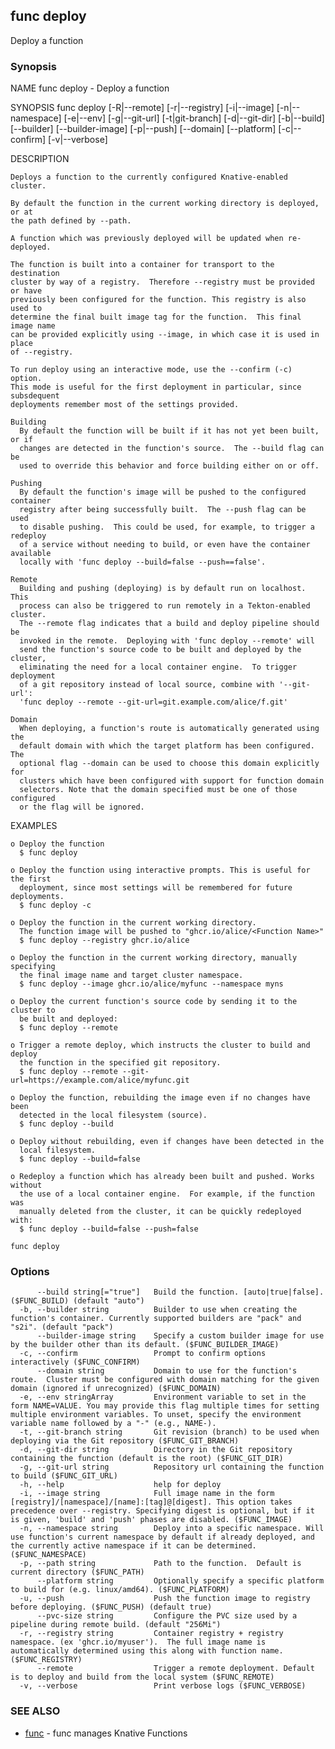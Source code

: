## func deploy

Deploy a function

### Synopsis


NAME
	func deploy - Deploy a function

SYNOPSIS
	func deploy [-R|--remote] [-r|--registry] [-i|--image] [-n|--namespace]
	             [-e|--env] [-g|--git-url] [-t|git-branch] [-d|--git-dir]
	             [-b|--build] [--builder] [--builder-image] [-p|--push]
	             [--domain] [--platform] [-c|--confirm] [-v|--verbose]

DESCRIPTION

	Deploys a function to the currently configured Knative-enabled cluster.

	By default the function in the current working directory is deployed, or at
	the path defined by --path.

	A function which was previously deployed will be updated when re-deployed.

	The function is built into a container for transport to the destination
	cluster by way of a registry.  Therefore --registry must be provided or have
	previously been configured for the function. This registry is also used to
	determine the final built image tag for the function.  This final image name
	can be provided explicitly using --image, in which case it is used in place
	of --registry.

	To run deploy using an interactive mode, use the --confirm (-c) option.
	This mode is useful for the first deployment in particular, since subsdequent
	deployments remember most of the settings provided.

	Building
	  By default the function will be built if it has not yet been built, or if
	  changes are detected in the function's source.  The --build flag can be
	  used to override this behavior and force building either on or off.

	Pushing
	  By default the function's image will be pushed to the configured container
	  registry after being successfully built.  The --push flag can be used
	  to disable pushing.  This could be used, for example, to trigger a redeploy
	  of a service without needing to build, or even have the container available
	  locally with 'func deploy --build=false --push==false'.

	Remote
	  Building and pushing (deploying) is by default run on localhost.  This
	  process can also be triggered to run remotely in a Tekton-enabled cluster.
	  The --remote flag indicates that a build and deploy pipeline should be
	  invoked in the remote.  Deploying with 'func deploy --remote' will
	  send the function's source code to be built and deployed by the cluster,
	  eliminating the need for a local container engine.  To trigger deployment
	  of a git repository instead of local source, combine with '--git-url':
	  'func deploy --remote --git-url=git.example.com/alice/f.git'

	Domain
	  When deploying, a function's route is automatically generated using the
	  default domain with which the target platform has been configured.  The
	  optional flag --domain can be used to choose this domain explicitly for
	  clusters which have been configured with support for function domain
	  selectors. Note that the domain specified must be one of those configured
	  or the flag will be ignored.

EXAMPLES

	o Deploy the function
	  $ func deploy

	o Deploy the function using interactive prompts. This is useful for the first
	  deployment, since most settings will be remembered for future deployments.
	  $ func deploy -c

	o Deploy the function in the current working directory.
	  The function image will be pushed to "ghcr.io/alice/<Function Name>"
	  $ func deploy --registry ghcr.io/alice

	o Deploy the function in the current working directory, manually specifying
	  the final image name and target cluster namespace.
	  $ func deploy --image ghcr.io/alice/myfunc --namespace myns

	o Deploy the current function's source code by sending it to the cluster to
	  be built and deployed:
	  $ func deploy --remote

	o Trigger a remote deploy, which instructs the cluster to build and deploy
	  the function in the specified git repository.
	  $ func deploy --remote --git-url=https://example.com/alice/myfunc.git

	o Deploy the function, rebuilding the image even if no changes have been
	  detected in the local filesystem (source).
	  $ func deploy --build

	o Deploy without rebuilding, even if changes have been detected in the
	  local filesystem.
	  $ func deploy --build=false

	o Redeploy a function which has already been built and pushed. Works without
	  the use of a local container engine.  For example, if the function was
	  manually deleted from the cluster, it can be quickly redeployed with:
	  $ func deploy --build=false --push=false



```
func deploy
```

### Options

```
      --build string[="true"]   Build the function. [auto|true|false]. ($FUNC_BUILD) (default "auto")
  -b, --builder string          Builder to use when creating the function's container. Currently supported builders are "pack" and "s2i". (default "pack")
      --builder-image string    Specify a custom builder image for use by the builder other than its default. ($FUNC_BUILDER_IMAGE)
  -c, --confirm                 Prompt to confirm options interactively ($FUNC_CONFIRM)
      --domain string           Domain to use for the function's route.  Cluster must be configured with domain matching for the given domain (ignored if unrecognized) ($FUNC_DOMAIN)
  -e, --env stringArray         Environment variable to set in the form NAME=VALUE. You may provide this flag multiple times for setting multiple environment variables. To unset, specify the environment variable name followed by a "-" (e.g., NAME-).
  -t, --git-branch string       Git revision (branch) to be used when deploying via the Git repository ($FUNC_GIT_BRANCH)
  -d, --git-dir string          Directory in the Git repository containing the function (default is the root) ($FUNC_GIT_DIR)
  -g, --git-url string          Repository url containing the function to build ($FUNC_GIT_URL)
  -h, --help                    help for deploy
  -i, --image string            Full image name in the form [registry]/[namespace]/[name]:[tag]@[digest]. This option takes precedence over --registry. Specifying digest is optional, but if it is given, 'build' and 'push' phases are disabled. ($FUNC_IMAGE)
  -n, --namespace string        Deploy into a specific namespace. Will use function's current namespace by default if already deployed, and the currently active namespace if it can be determined. ($FUNC_NAMESPACE)
  -p, --path string             Path to the function.  Default is current directory ($FUNC_PATH)
      --platform string         Optionally specify a specific platform to build for (e.g. linux/amd64). ($FUNC_PLATFORM)
  -u, --push                    Push the function image to registry before deploying. ($FUNC_PUSH) (default true)
      --pvc-size string         Configure the PVC size used by a pipeline during remote build. (default "256Mi")
  -r, --registry string         Container registry + registry namespace. (ex 'ghcr.io/myuser').  The full image name is automatically determined using this along with function name. ($FUNC_REGISTRY)
      --remote                  Trigger a remote deployment. Default is to deploy and build from the local system ($FUNC_REMOTE)
  -v, --verbose                 Print verbose logs ($FUNC_VERBOSE)
```

### SEE ALSO

* [func](func.md)	 - func manages Knative Functions

